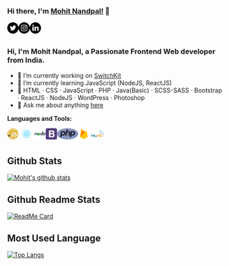 ### Hi there, I'm [Mohit Nandpal!](https://nandpalmohit.github.io) 👋

<a href="https://twitter.com/nandpalmohit99">
  <img align="left" alt="Nandpal Mohit | Twitter" width="26px" src="https://github.com/nandpalmohit/nandpalmohit/blob/main/assets/twitter.png" />
</a>
<a href="https://www.instagram.com/nandpalmohit99/">
  <img align="left" alt="Nandpal Mohit | Instagram" width="26px" src="https://github.com/nandpalmohit/nandpalmohit/blob/main/assets/instagram.png" />
</a>
<a href="https://www.linkedin.com/in/nandpal-mohit-894375167/">
  <img align="left" alt="Nandpal Mohit | Linked In" width="26px" src="https://github.com/nandpalmohit/nandpalmohit/blob/main/assets/linkedin.png" />
</a>

<br />
<br />

### Hi, I'm Mohit Nandpal, a Passionate Frontend Web developer from India.

- 🔭 I’m currently working on [SwitchKit](#)
- 🌱 I’m currently learning JavaScript (NodeJS, ReactJS)
- 📌 HTML · CSS · JavaScript · PHP · Java(Basic) · SCSS-SASS · Bootstrap · ReactJS · NodeJS · WordPress · Photoshop
- 💬 Ask me about anything [here](https://github.com/nandpalmohit/nandpalmohit/issues)

**Languages and Tools:**  

<a><img align="left" height="26" src="https://github.com/nandpalmohit/nandpalmohit/blob/main/assets/javascript.png"></a>
<a><img align="left" height="26" src="https://github.com/nandpalmohit/nandpalmohit/blob/main/assets/reactjs.png"></a>
<a><img align="left" height="26" src="https://github.com/nandpalmohit/nandpalmohit/blob/main/assets/node.png"></a>
<a><img align="left" height="26" src="https://github.com/nandpalmohit/nandpalmohit/blob/main/assets/bootstrap.png"></a>
<a><img align="left" height="26" src="https://github.com/nandpalmohit/nandpalmohit/blob/main/assets/php.png"></a>
<a><img align="left" height="26" src="https://github.com/nandpalmohit/nandpalmohit/blob/main/assets/firebase.png"></a>
<a><img align="left" height="26" src="https://github.com/nandpalmohit/nandpalmohit/blob/main/assets/mysql.png"></a>

<br />
<br />

## Github Stats
[![Mohit's github stats](https://github-readme-stats.vercel.app/api?username=nandpalmohit)](https://github.com/nandpalmohit/github-readme-stats)
<br />
## Github Readme Stats
[![ReadMe Card](https://github-readme-stats.vercel.app/api/pin/?username=nandpalmohit&repo=github-readme-stats)](https://github.com/nandpalmohit/github-readme-stats&hide=prs)
<br />
## Most Used Language
[![Top Langs](https://github-readme-stats.vercel.app/api/top-langs/?username=nandpalmohit&langs_count=8)](https://github.com/nandpalmohit/github-readme-stats)
